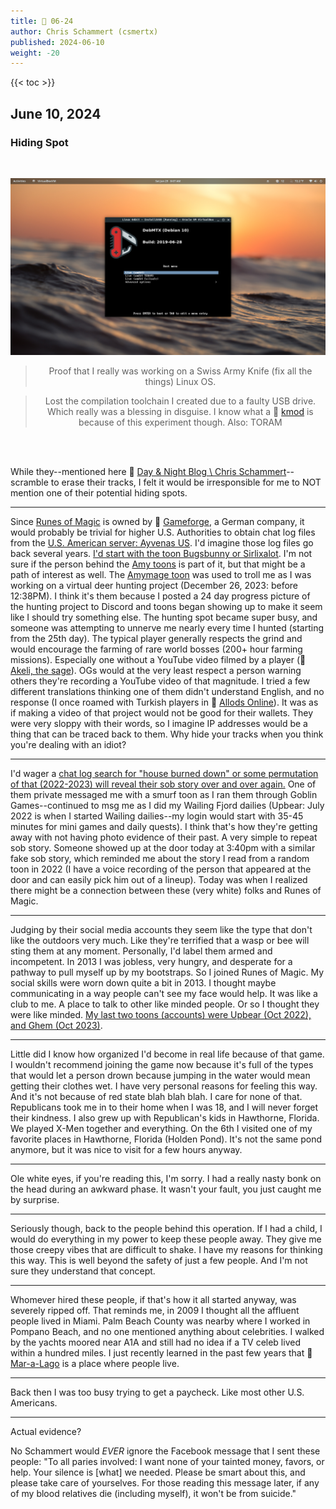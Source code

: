 ```yaml
---
title: 📁 06-24
author: Chris Schammert (csmertx)
published: 2024-06-10
weight: -20
---
```


<!--more-->

{{< toc >}}

## June 10, 2024
### Hiding Spot

<br />
<div style="text-align: center;">

![Photo](/Blog/daynight/2024/images/Screenshot%20from%202019-06-29%2008-07-27.png "June 28, 2024 virtual representation of DebMTX custom Grub menua via VirtualBox")

> Proof that I really was working on a Swiss Army Knife (fix all the things) Linux OS.

> Lost the compilation toolchain I created due to a faulty USB drive. Which really was a blessing in disguise. I know what a 🔗 [kmod](https://www.man7.org/linux/man-pages/man8/kmod.8.html "man7.org \ Linux manual page \ kmod(8)") is because of this experiment though. Also: TORAM

<br />

</div><br />

While they--mentioned here 🔗 [Day & Night Blog \ Chris Schammert](/Blog/daynight/2024/0524#chris-schammert)--scramble to erase their tracks, I felt it would be irresponsible for me to NOT mention one of their potential hiding spots.

___

Since <u>Runes of Magic</u> is owned by 🔗 [Gameforge](https://en.wikipedia.org/wiki/Gameforge "Wikipedia.org \ Gameforge"), a German company, it would probably be trivial for higher U.S. Authorities to obtain chat log files from the <u>U.S. American server: Ayvenas US</u>. I'd imagine those log files go back several years. <u>I'd start with the toon Bugsbunny or Sirlixalot</u>. I'm not sure if the person behind the <u>Amy toons</u> is part of it, but that might be a path of interest as well. The <u>Amymage toon</u> was used to troll me as I was working on a virtual deer hunting project (December 26, 2023: before 12:38PM). I think it's them because I posted a 24 day progress picture of the hunting project to Discord and toons began showing up to make it seem like I should try something else. The hunting spot became super busy, and someone was attempting to unnerve me nearly every time I hunted (starting from the 25th day). The typical player generally respects the grind and would encourage the farming of rare world bosses (200+ hour farming missions). Especially one without a YouTube video filmed by a player \(🔗 [Akeli, the sage](https://runesofmagic.fandom.com/wiki/Akeli,_the_sage "Runes of Magic \ Fandom \ Akeli, the sage")\). OGs would at the very least respect a person warning others they're recording a YouTube video of that magnitude. I tried a few different translations thinking one of them didn't understand English, and no response (I once roamed with Turkish players in 🔗 [Allods Online](https://allods.my.games/en "Allods.my.games -- steep paywall")). It was as if making a video of that project would not be good for their wallets. They were very sloppy with their words, so I imagine IP addresses would be a thing that can be traced back to them. Why hide your tracks when you think you're dealing with an idiot?

___

I'd wager a <u>chat log search for "house burned down" or some permutation of that (2022-2023) will reveal their sob story over and over again.</u> One of them private messaged me with a smurf toon as I ran them through Goblin Games--continued to msg me as I did my Wailing Fjord dailies (Upbear: July 2022 is when I started Wailing dailies--my login would start with 35-45 minutes for mini games and daily quests). I think that's how they're getting away with not having photo evidence of their past. A very simple to repeat sob story. Someone showed up at the door today at 3:40pm with a similar fake sob story, which reminded me about the story I read from a random toon in 2022 (I have a voice recording of the person that appeared at the door and can easily pick him out of a lineup). Today was when I realized there might be a connection between these (very white) folks and Runes of Magic.

___

Judging by their social media accounts they seem like the type that don't like the outdoors very much. Like they're terrified that a wasp or bee will sting them at any moment. Personally, I'd label them armed and incompetent. In 2013 I was jobless, very hungry, and desperate for a pathway to pull myself up by my bootstraps. So I joined Runes of Magic. My social skills were worn down quite a bit in 2013. I thought maybe communicating in a way people can't see my face would help. It was like a club to me. A place to talk to other like minded people. Or so I thought they were like minded. <u>My last two toons (accounts) were Upbear (Oct 2022), and Ghem (Oct 2023)</u>.

___

Little did I know how organized I'd become in real life because of that game. I wouldn't recommend joining the game now because it's full of the types that would let a person drown because jumping in the water would mean getting their clothes wet. I have very personal reasons for feeling this way. And it's not because of red state blah blah blah. I care for none of that. Republicans took me in to their home when I was 18, and I will never forget their kindness. I also grew up with Republican's kids in Hawthorne, Florida. We played X-Men together and everything. On the 6th I visited one of my favorite places in Hawthorne, Florida (Holden Pond). It's not the same pond anymore, but it was nice to visit for a few hours anyway.

---

Ole white eyes, if you're reading this, I'm sorry. I had a really nasty bonk on the head during an awkward phase. It wasn't your fault, you just caught me by surprise.

___

Seriously though, back to the people behind this operation. If I had a child, I would do everything in my power to keep these people away. They give me those creepy vibes that are difficult to shake. I have my reasons for thinking this way. This is well beyond the safety of just a few people. And I'm not sure they understand that concept.

___

Whomever hired these people, if that's how it all started anyway, was severely ripped off. That reminds me, in 2009 I thought all the affluent people lived in Miami. Palm Beach County was nearby where I worked in Pompano Beach, and no one mentioned anything about celebrities. I walked by the yachts moored near A1A and still had no idea if a TV celeb lived within a hundred miles. I just recently learned in the past few years that 🔗 [Mar-a-Lago](https://en.wikipedia.org/wiki/Mar-a-Lago "Wikipedia.org \ Mar-a-Lago") is a place where people live.
___

Back then I was too busy trying to get a paycheck. Like most other U.S. Americans.

___

Actual evidence?

No Schammert would _EVER_ ignore the Facebook message that I sent these people: "To all paries involved: I want none of your tainted money, favors, or help. Your silence is \[what\] we needed. Please be smart about this, and please take care of yourselves. For those reading this message later, if any of my blood relatives die (including myself), it won't be from suicide."